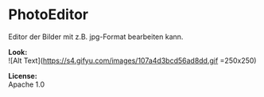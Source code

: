 # PhotoEditor
Editor der Bilder mit z.B. jpg-Format bearbeiten kann.

**Look:**</br>
![Alt Text](https://s4.gifyu.com/images/107a4d3bcd56ad8dd.gif =250x250)

**License:**</br>
Apache 1.0
